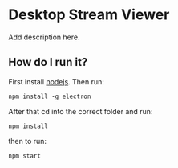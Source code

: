 # Desktop Stream Viewer
Add description here.

## How do I run it?
First install [nodejs](https://nodejs.org/en/).
Then run:
```
npm install -g electron
```

After that cd into the correct folder and run:
```
npm install
```

then to run:

```
npm start
```

